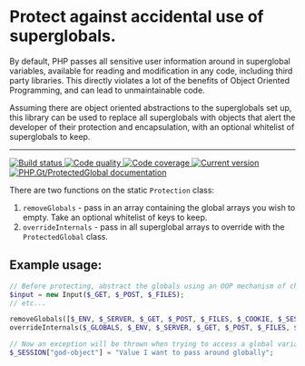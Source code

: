 # Protect against accidental use of superglobals.

By default, PHP passes all sensitive user information around in superglobal variables, available for reading and modification in any code, including third party libraries. This directly violates a lot of the benefits of Object Oriented Programming, and can lead to unmaintainable code.

Assuming there are object oriented abstractions to the superglobals set up, this library can be used to replace all superglobals with objects that alert the developer of their protection and encapsulation, with an optional whitelist of superglobals to keep.

***

<a href="https://circleci.com/gh/PhpGt/ProtectedGlobal" target="_blank">
	<img src="https://img.shields.io/circleci/project/PhpGt/ProtectedGlobal/master.svg?style=flat-square" alt="Build status" />
</a>
<a href="https://scrutinizer-ci.com/g/PhpGt/ProtectedGlobal" target="_blank">
	<img src="https://img.shields.io/scrutinizer/g/PhpGt/ProtectedGlobal/master.svg?style=flat-square" alt="Code quality" />
</a>
<a href="https://scrutinizer-ci.com/g/PhpGt/ProtectedGlobal" target="_blank">
	<img src="https://img.shields.io/scrutinizer/coverage/g/PhpGt/ProtectedGlobal/master.svg?style=flat-square" alt="Code coverage" />
</a>
<a href="https://packagist.org/packages/PhpGt/ProtectedGlobal" target="_blank">
	<img src="https://img.shields.io/packagist/v/PhpGt/ProtectedGlobal.svg?style=flat-square" alt="Current version" />
</a>
<a href="http://www.php.gt/dom" target="_blank">
	<img src="https://img.shields.io/badge/docs-www.php.gt/protectedglobal-26a5e3.svg?style=flat-square" alt="PHP.Gt/ProtectedGlobal documentation" />
</a>

There are two functions on the static `Protection` class:

1. `removeGlobals` - pass in an array containing the global arrays you wish to empty. Take an optional whitelist of keys to keep.
2. `overrideInternals` - pass in all superglobal arrays to override with the `ProtectedGlobal` class.

## Example usage:

```php
// Before protecting, abstract the globals using an OOP mechanism of choice.
$input = new Input($_GET, $_POST, $_FILES);
// etc...

removeGlobals([$_ENV, $_SERVER, $_GET, $_POST, $_FILES, $_COOKIE, $_SESSION], ["get" => ["xdebug"]]);
overrideInternals($_GLOBALS, $_ENV, $_SERVER, $_GET, $_POST, $_FILES, $_COOKIE, $_SESSION);

// Now an exception will be thrown when trying to access a global variable:
$_SESSION["god-object"] = "Value I want to pass around globally";
```
